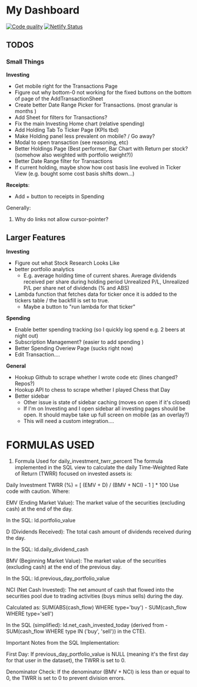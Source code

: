 # My Dashboard

[![Code quality](https://github.com/Dappner/my-dashboard/actions/workflows/code-quality.yml/badge.svg)](https://github.com/Dappner/my-dashboard/actions/workflows/code-quality.yml)
[![Netlify Status](https://api.netlify.com/api/v1/badges/2542d931-6a38-4e4f-8b38-780505245f2a/deploy-status)](https://app.netlify.com/sites/astorian/deploys)

## TODOS

### Small Things

**Investing**

- Get mobile right for the Transactions Page
- Figure out why bottom-0 not working for the fixed buttons on the bottom of page of the AddTransactionSheet
- Create better Date Range Picker for Transactions. (most granular is months )
- Add Sheet for filters for Transactions?
- Fix the main Investing Home chart (relative spending)
- Add Holding Tab To Ticker Page (KPIs tbd)
- Make Holding panel less prevalent on mobile? / Go away?
- Modal to open transaction (see reasoning, etc)
- Better Holdings Page (Best performer, Bar Chart with Return per stock? (somehow also weighted with portfolio weight?))
- Better Date Range filter for Transactions
- If current holding, maybe show how cost basis line evolved in Ticker View (e.g. bought some cost basis shifts down...)

**Receipts**:

- Add + button to receipts in Spending

Generally:

1. Why do links not allow cursor-pointer?

## Larger Features

**Investing**

- Figure out what Stock Research Looks Like
- better portfolio analytics
  - E.g. average holding time of current shares. Average dividends received per share during holding period
    Unrealized P/L, Unrealized P/L per share net of dividends (% and ABS)
- Lambda function that fetches data for ticker once it is added to the tickers table / the backfill is set to true.
  - Maybe a button to "run lambda for that ticker"

**Spending**

- Enable better spending tracking (so I quickly log spend e.g. 2 beers at night out)
- Subscription Management? (easier to add spending )
- Better Spending Overiew Page (sucks right now)
- Edit Transaction....

**General**

- Hookup Github to scrape whether I wrote code etc (lines changed? Repos?)
- Hookup API to chess to scrape whether I played Chess that Day
- Better sidebar
  - Other issue is state of sidebar caching (moves on open if it's closed)
  - If I'm on Investing and I open sidebar all investing pages should be open. It should maybe take up full screen on mobile (as an overlay?)
  - This will need a custom integration....

# FORMULAS USED

1. Formula Used for daily_investment_twrr_percent
   The formula implemented in the SQL view to calculate the daily Time-Weighted Rate of Return (TWRR) focused on invested assets is:

Daily Investment TWRR (%) = [ (EMV + D) / (BMV + NCI) - 1 ] \* 100
Use code with caution.
Where:

EMV (Ending Market Value): The market value of the securities (excluding cash) at the end of the day.

In the SQL: ld.portfolio_value

D (Dividends Received): The total cash amount of dividends received during the day.

In the SQL: ld.daily_dividend_cash

BMV (Beginning Market Value): The market value of the securities (excluding cash) at the end of the previous day.

In the SQL: ld.previous_day_portfolio_value

NCI (Net Cash Invested): The net amount of cash that flowed into the securities pool due to trading activities (buys minus sells) during the day.

Calculated as: SUM(ABS(cash_flow) WHERE type='buy') - SUM(cash_flow WHERE type='sell')

In the SQL (simplified): ld.net_cash_invested_today (derived from -SUM(cash_flow WHERE type IN ('buy', 'sell')) in the CTE).

Important Notes from the SQL Implementation:

First Day: If previous_day_portfolio_value is NULL (meaning it's the first day for that user in the dataset), the TWRR is set to 0.

Denominator Check: If the denominator (BMV + NCI) is less than or equal to 0, the TWRR is set to 0 to prevent division errors.
